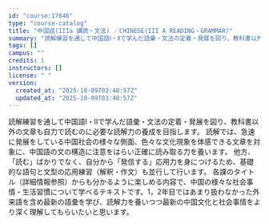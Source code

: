 ```yaml
---
id: "course:17646"
type: "course-catalog"
title: "中国語(IIIa 講読・文法) ／CHINESE(III A READING・GRAMMAR)"
summary: "読解練習を通して中国語Ⅰ・Ⅱで学んだ語彙・文法の定着・発展を図り、教科書以外の文章も自力で読むのに必要な読解力の養成を目指します。 読解では、急速に発展をしている中国社会の様々な側面、色々な文化現象を体感できる文章を対象に、中国語の文の構造…"
tags: []
campus: ""
credits: 1
instructors: []
license: " "
version:
  created_at: "2025-10-09T03:48:57Z"
  updated_at: "2025-10-09T03:48:57Z"
---
```


読解練習を通して中国語Ⅰ・Ⅱで学んだ語彙・文法の定着・発展を図り、教科書以外の文章も自力で読むのに必要な読解力の養成を目指します。 読解では、急速に発展をしている中国社会の様々な側面、色々な文化現象を体感できる文章を対象に、中国語の文の構造に注意をはらい正確に読み取る力を養います。 他方、「読む」ばかりでなく、自分から「発信する」応用力を身につけるため、基礎的な語句と文型の応用練習（解釈・作文）も並行して行います。 各課のタイトル（詳細情報参照）からも分かるように楽しめる内容で、中国の様々な社会事情・生活習慣について学べるテキストです。1，2年目ではあまり扱わなかった外来語を含め最新の語彙を学び、読解力を養いつつ最新の中国文化と社会事情をより深く理解してもらいたいと思います。
